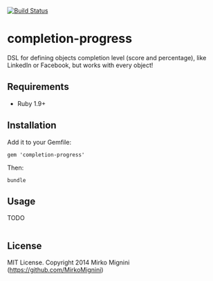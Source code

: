 [![Build Status](https://travis-ci.org/MirkoMignini/completion-progress.png?branch=master)](https://travis-ci.org/MirkoMignini/completion-progress)

completion-progress
===================

DSL for defining objects completion level (score and percentage), like LinkedIn or Facebook, but works with every object!

## Requirements

* Ruby 1.9+

## Installation

Add it to your Gemfile:

`gem 'completion-progress'`

Then:

`bundle`

## Usage

TODO

```ruby
```

## License

MIT License. Copyright 2014 Mirko Mignini (https://github.com/MirkoMignini)